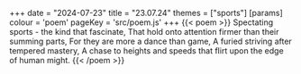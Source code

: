 +++
date = "2024-07-23"
title = "23.07.24"
themes = ["sports"]
[params]
  colour = 'poem'
  pageKey = 'src/poem.js'
+++
{{< poem >}}
Spectating sports - the kind that fascinate,
That hold onto attention firmer than their summing parts,
For they are more a dance than game,
A furied striving after tempered mastery,
A chase to heights and speeds that flirt upon the edge of human might.
{{< /poem >}}